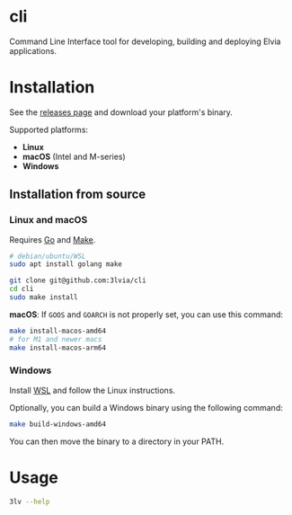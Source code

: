 # cli

Command Line Interface tool for developing, building and deploying Elvia applications.

# Installation

See the [releases page](https://github.com/3lvia/cli/releases) and download your platform's binary.

Supported platforms:

- **Linux**
- **macOS** (Intel and M-series)
- **Windows**

## Installation from source

### Linux and macOS

Requires [Go](https://golang.org) and [Make](https://www.gnu.org/software/make).

```bash
# debian/ubuntu/WSL
sudo apt install golang make

git clone git@github.com:3lvia/cli
cd cli
sudo make install
```

**macOS**: If `GOOS` and `GOARCH` is not properly set, you can use this command:

```bash
make install-macos-amd64
# for M1 and newer macs
make install-macos-arm64
```

### Windows

Install [WSL](https://learn.microsoft.com/en-us/windows/wsl/install) and follow the Linux instructions.

Optionally, you can build a Windows binary using the following command:

```bash
make build-windows-amd64
```

You can then move the binary to a directory in your PATH.

# Usage

```bash
3lv --help
```
